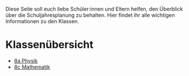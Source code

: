 Diese Seite soll euch liebe Schüler:innen und Eltern helfen, den Überblick über
die Schuljahresplanung zu behalten. Hier findet ihr alle wichtigen Informationen
zu den Klassen.

# Klassenübersicht

- [8a Physik](8a-physik.md)
- [8c Mathematik](8c-mathematik.md)
